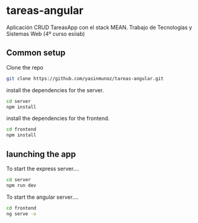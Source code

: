 # tareas-angular
Aplicación CRUD TareasApp con el stack MEAN. Trabajo de Tecnologías y Sistemas Web (4º curso esiiab)
## Common setup

Clone the repo 

```bash
git clone https://github.com/yasinmunoz/tareas-angular.git
```
install the dependencies for the server.

```bash
cd server
npm install
```
install the dependencies for the frontend.

```bash
cd frontend
npm install
``````
## launching the app
To start the express server....

```bash
cd server
npm run dev
```

To start the angular server....

```bash
cd frontend
ng serve -o
```
